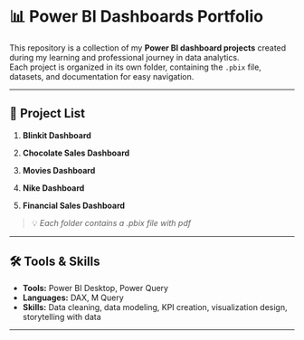 # 📊 Power BI Dashboards Portfolio

This repository is a collection of my **Power BI dashboard projects** created during my learning and professional journey in data analytics.  
Each project is organized in its own folder, containing the `.pbix` file, datasets, and documentation for easy navigation.

---

## 📂 Project List

1. **Blinkit Dashboard**

2. **Chocolate Sales Dashboard**

3. **Movies Dashboard**

4. **Nike Dashboard**

5. **Financial Sales Dashboard**

> 💡 *Each folder contains a .pbix file with pdf*

---

## 🛠 Tools & Skills

- **Tools:** Power BI Desktop, Power Query
- **Languages:** DAX, M Query
- **Skills:** Data cleaning, data modeling, KPI creation, visualization design, storytelling with data
---
